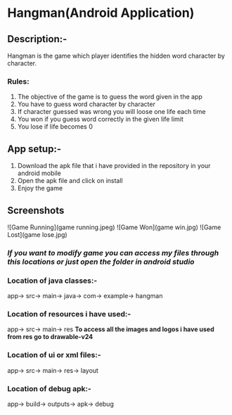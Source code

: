 # Hangman(Android Application) 

## Description:-
Hangman is the game which player identifies the hidden word character by character.

### Rules:
1. The objective of the game is to guess the word given in the app
2. You have to guess word character by character
3. If character guessed was wrong you will loose one life each time
4. You won if you guess word correctly in the given life limit
5. You lose if life becomes 0

## App setup:-
1. Download the apk file that i have provided in the repository in your android mobile
2. Open the apk file and click on install 
3. Enjoy the game 

## Screenshots
![Game Running](game running.jpeg)
![Game Won](game win.jpg)
![Game Lost](game lose.jpg)


### *If you want to modify game you can access my files through this locations or just open the folder in android studio*
### Location of java classes:-
app-> src-> main-> java-> com-> example-> hangman

### Location of resources i have used:-
app-> src-> main-> res
**To access all the images and logos i have used from res go to drawable-v24**

### Location of ui or xml files:-
app-> src-> main-> res-> layout

### Location of debug apk:- 
app-> build-> outputs-> apk-> debug

	

